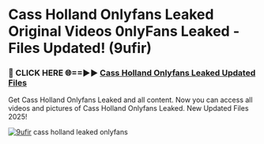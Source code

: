 # Cass Holland Onlyfans Leaked Original Videos 0nlyFans Leaked - Files Updated! (9ufir)

<h3>🔴 CLICK HERE 🌐==►► <a href="https://tinyurl.com/3hn5wdd3" rel="nofollow">Cass Holland Onlyfans Leaked Updated Files</a></h3>

Get Cass Holland Onlyfans Leaked and all content. Now you can access all videos and pictures of Cass Holland Onlyfans Leaked. New Updated Files 2025!

[![9ufir](https://i.imgur.com/4HnBqBT.gif)](https://tinyurl.com/3hn5wdd3)
cass holland leaked onlyfans